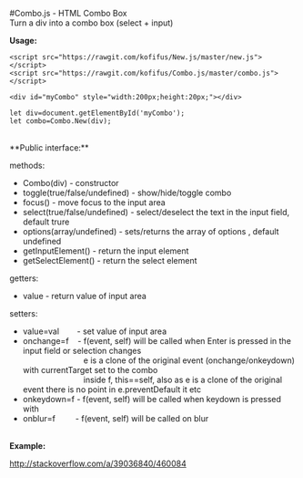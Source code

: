 #Combo.js - HTML Combo Box
<br/>
Turn a div into a combo box (select + input)

**Usage:**

```
<script src="https://rawgit.com/kofifus/New.js/master/new.js"></script>
<script src="https://rawgit.com/kofifus/Combo.js/master/combo.js"></script>

<div id="myCombo" style="width:200px;height:20px;"></div>

let div=document.getElementById('myCombo');
let combo=Combo.New(div);
```
<br/>
**Public interface:**

methods:

- Combo(div) - constructor 
- toggle(true/false/undefined) - show/hide/toggle combo
- focus() - move focus to the input area
- select(true/false/undefined) - select/deselect the text in the input field, default trure
- options(array/undefined) - sets/returns the array of options , default undefined
- getInputElement() - return the input element
- getSelectElement() - return the select element

getters:

- value - return value of input area

setters: 

- value=val&nbsp;&nbsp;&nbsp;&nbsp;&nbsp;&nbsp;&nbsp;&nbsp;- set value of input area
- onchange=f&nbsp;&nbsp;&nbsp; - f(event, self) will be called when Enter is pressed in the input field or selection changes<br/>
&nbsp;&nbsp;&nbsp;&nbsp;&nbsp;&nbsp;&nbsp;&nbsp;&nbsp;&nbsp;&nbsp;&nbsp;&nbsp;&nbsp;&nbsp;&nbsp;&nbsp;&nbsp;&nbsp;&nbsp;&nbsp;&nbsp;&nbsp;&nbsp;&nbsp;&nbsp;&nbsp;e is a clone of the original event (onchange/onkeydown) with currentTarget set to the combo<br/>
&nbsp;&nbsp;&nbsp;&nbsp;&nbsp;&nbsp;&nbsp;&nbsp;&nbsp;&nbsp;&nbsp;&nbsp;&nbsp;&nbsp;&nbsp;&nbsp;&nbsp;&nbsp;&nbsp;&nbsp;&nbsp;&nbsp;&nbsp;&nbsp;&nbsp;&nbsp;&nbsp;inside f, this==self, also as e is a clone of the original event there is no point in e.preventDefault it etc<br>
- onkeydown=f - f(event, self) will be called when keydown is pressed with
- onblur=f&nbsp;&nbsp;&nbsp;&nbsp;&nbsp;&nbsp;&nbsp;&nbsp;&nbsp;- f(event, self) will be called on blur
<br/><br/>

**Example:**

http://stackoverflow.com/a/39036840/460084

